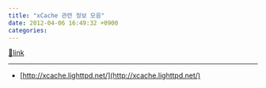 ```yaml
---
title: "xCache 관련 정보 모음"
date: 2012-04-06 16:49:32 +0900
categories: 
---
```

[🔗link](http://www.mins01.com/mh/tech/read/765)
***


- [http://xcache.lighttpd.net/](http://xcache.lighttpd.net/)


